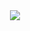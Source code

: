 <div id="header" align="center">
  <img src="https://github.com/popcorner893/SimulacionIncendios/blob/main/Banner%20Proyecto%20Autómatas.png"/>
</div>
